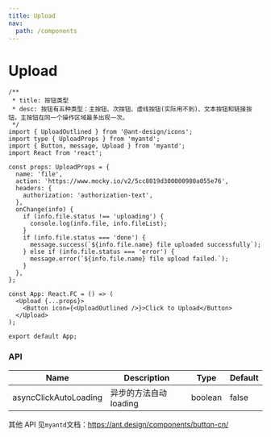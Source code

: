 ```yaml
---
title: Upload
nav:
  path: /components
---
```


# Upload

```tsx
/**
 * title: 按钮类型
 * desc: 按钮有五种类型：主按钮、次按钮、虚线按钮(实际用不到)、文本按钮和链接按钮。主按钮在同一个操作区域最多出现一次。
 */
import { UploadOutlined } from '@ant-design/icons';
import type { UploadProps } from 'myantd';
import { Button, message, Upload } from 'myantd';
import React from 'react';

const props: UploadProps = {
  name: 'file',
  action: 'https://www.mocky.io/v2/5cc8019d300000980a055e76',
  headers: {
    authorization: 'authorization-text',
  },
  onChange(info) {
    if (info.file.status !== 'uploading') {
      console.log(info.file, info.fileList);
    }
    if (info.file.status === 'done') {
      message.success(`${info.file.name} file uploaded successfully`);
    } else if (info.file.status === 'error') {
      message.error(`${info.file.name} file upload failed.`);
    }
  },
};

const App: React.FC = () => (
  <Upload {...props}>
    <Button icon={<UploadOutlined />}>Click to Upload</Button>
  </Upload>
);

export default App;
```

### API

| Name                  | Description            | Type    | Default |
| --------------------- | ---------------------- | ------- | ------- |
| asyncClickAutoLoading | 异步的方法自动 loading | boolean | false   |

其他 API 见`myantd`文档：https://ant.design/components/button-cn/
